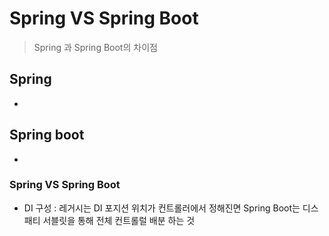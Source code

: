 # Spring VS Spring Boot
>Spring 과 Spring Boot의 차이점
## Spring
- 
## Spring boot
- 


### Spring VS Spring Boot 
- DI 구성 : 레거시는 DI 포지션 위치가 컨트롤러에서 정해진면
	Spring Boot는 디스패티 서블릿을 통해 전체 컨트롤럴 배분 하는 것
